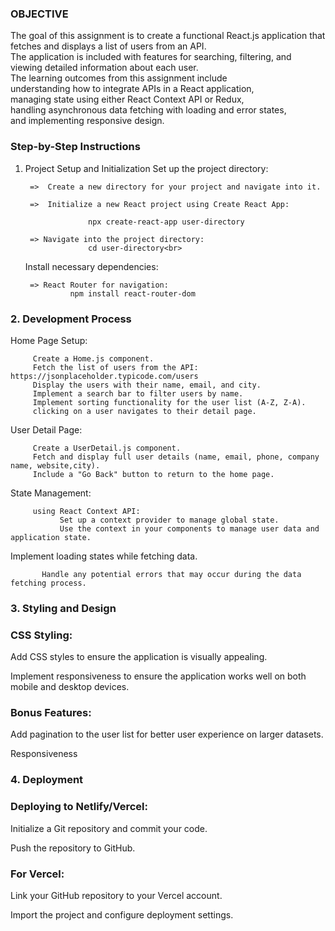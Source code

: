 ### OBJECTIVE

The goal of this assignment is to create a functional React.js application that fetches and displays a list of users from an API.<br>
The application is included with features for searching, filtering, and viewing detailed information about each user. <br>
The  learning outcomes from this assignment include <br>understanding how to integrate APIs in a React application, <br>managing state using either React Context API or Redux,<br>handling asynchronous data fetching with loading and error states,<br>and implementing responsive design.

### Step-by-Step Instructions

1. Project Setup and Initialization
   Set up the project directory:<br>

        =>  Create a new directory for your project and navigate into it.

        =>  Initialize a new React project using Create React App:

                     npx create-react-app user-directory

        => Navigate into the project directory:
                     cd user-directory<br>

   Install necessary dependencies:<br>

        => React Router for navigation:
                 npm install react-router-dom

### 2. Development Process

   Home Page Setup:

         Create a Home.js component.
         Fetch the list of users from the API: https://jsonplaceholder.typicode.com/users
         Display the users with their name, email, and city.
         Implement a search bar to filter users by name.
         Implement sorting functionality for the user list (A-Z, Z-A).
         clicking on a user navigates to their detail page.

   User Detail Page:

         Create a UserDetail.js component.
         Fetch and display full user details (name, email, phone, company name, website,city).
         Include a "Go Back" button to return to the home page.

   State Management:

         using React Context API:
               Set up a context provider to manage global state.
               Use the context in your components to manage user data and application state.


   Implement loading states while fetching data.

           Handle any potential errors that may occur during the data fetching process.


### 3. Styling and Design

   ### CSS Styling:

   Add CSS styles to ensure the application is visually appealing.

   Implement responsiveness to ensure the application works well on both mobile and desktop devices.


   ### Bonus Features:

   Add pagination to the user list for better user experience on larger datasets.

   Responsiveness


### 4. Deployment

### Deploying to Netlify/Vercel:

   Initialize a Git repository and commit your code.

   Push the repository to GitHub.

### For Vercel:

   Link your GitHub repository to your Vercel account.

   Import the project and configure deployment settings.
